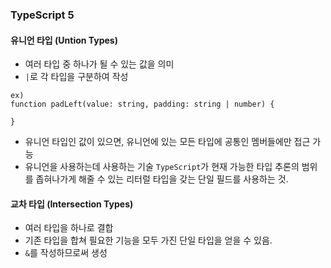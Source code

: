 ### TypeScript 5

#### 유니언 타입 (Untion Types)
- 여러 타입 중 하나가 될 수 있는 값을 의미
- `|`로 각 타입을 구분하여 작성
```
ex)
function padLeft(value: string, padding: string | number) {

}
```
- 유니언 타입인 값이 있으면, 유니언에 있는 모든 타입에 공통인 멤버들에만 접근 가능
- 유니언을 사용하는데 사용하는 기술 `TypeScript`가 현재 가능한 타입 추론의 범위를 좁혀나가게 해줄 수 있는 리터럴 타입을 갖는 단일 필드를 사용하는 것.

#### 교차 타입 (Intersection Types)
- 여러 타입을 하나로 결합
- 기존 타입을 합쳐 필요한 기능을 모두 가진 단일 타입을 얻을 수 있음.
- `&`를 작성하므로써 생성